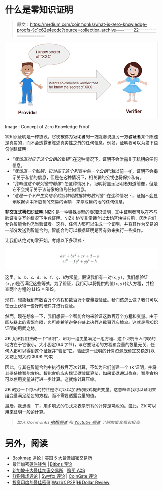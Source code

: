 # 什么是零知识证明

> 原文：<https://medium.com/coinmonks/what-is-zero-knowledge-proofs-9c1c62e4ecdc?source=collection_archive---------22----------------------->

![](img/a9d4922e7f88824283fb18eb2d433805.png)

Image : Concept of Zero Knowledge Proof

零知识证明是一种协议，它使被称为**证明者**的一方能够说服另一方**验证者**某个陈述是真实的，而不会透露该陈述真实性之外的任何信息。例如，证明者可以为如下语句创建证明:

*   *“我知道对应于这个公钥的私钥”*:在这种情况下，证明不会泄露关于私钥的任何信息。
*   *“我知道一个私钥，它对应于这个列表中的一个公钥”*:和以前一样，证明不会揭示关于私钥的信息，但是在这种情况下，相关联的公钥也将保持私有。
*   *“我知道这个散列值的前像”*:在这种情况下，证明将显示证明者知道前像，但是它不会揭示关于该前像的值的任何信息。
*   *“这是一个不产生负结余的区块链数据块的散列值”*:在这种情况下，证据不会显示数据块中所包含的交易的金额、来源或目的地的任何信息。

**非交互式零知识证明** NIZK 是一种特殊类型的零知识证明，其中证明者可以在不与验证者交互的情况下生成证明。NIZK 协议非常适合以太坊区块链应用，因为它们允许智能合约充当验证者。这样，任何人都可以生成一个证明，并将其作为交易的一部分发送到智能合约，智能合约可以根据证明是否有效来执行一些操作。

让我们从绝对的零开始。考虑以下多项式:-

![](img/ec6976342a421837cc75663d74ad0402.png)

这里，`a`、`b`、`c`、`d`、`e`、`f`、`g`、`h`为常量。假设我们有一对`(x,y)`，我们想验证`(x,y)`是否满足这些等式。为了验证，我们可以将提供的值`(x,y)`代入方程，并检查两个方程的 LHS = RHS。

现在，想象我们有数百万个方程和数百万个变量要验证。我们该怎么做？我们可以在云上获得一些好的硬件并进行验证。

然而，现在想象一下，我们想要一个智能合约来验证这数百万个方程和变量。由于区块链上的资源有限，您可能希望避免在链上执行这数百万次检查。这就是零知识证明的用武之地。

ZK 允许我们生成一个“证明”，证明一组变量满足一组方程。这个证明令人惊叹的地方在于它很小，大小固定(64 字节)，与它要证明的方程和变量的数量无关。任何人都可以得到这个证据并“验证”它。验证这一证明的计算资源既便宜又稳定(以太坊上的大约 300K 气体)

因此，与其在智能合约中执行数百万次计算，不如为它们创建一个 zk 证明，并将其提供给智能合约。智能合约应实现证据验证算法，如果证据通过检查，智能合约可以使用变量进行进一步计算。这就像计算压缩。

ZK 的另一个惊人的特性是你可以以加密的形式提供变量。这意味着我可以证明某组变量满足给定的方程，而不需要透露变量的值。

最后，我想提一下，用多项式的形式来表示所有的计算是可能的。因此，ZK 可以用来证明一般的计算。

> *加入 Coinmonks* [*电报频道*](https://t.me/coincodecap) *和* [*Youtube 频道*](https://www.youtube.com/c/coinmonks/videos) *了解加密交易和投资*

# 另外，阅读

*   [Bookmap 评论](https://coincodecap.com/bookmap-review-2021-best-trading-software) | [美国 5 大最佳加密交易所](https://coincodecap.com/crypto-exchange-usa)
*   最佳加密[硬件钱包](/coinmonks/hardware-wallets-dfa1211730c6) | [Bitbns 评论](/coinmonks/bitbns-review-38256a07e161)
*   [新加坡十大最佳加密交易所](https://coincodecap.com/crypto-exchange-in-singapore) | [购买 AXS](https://coincodecap.com/buy-axs-token)
*   [红狗赌场评论](https://coincodecap.com/red-dog-casino-review) | [Swyftx 评论](https://coincodecap.com/swyftx-review) | [CoinGate 评论](https://coincodecap.com/coingate-review)
*   [投资印度的最佳密码](https://coincodecap.com/best-crypto-to-invest-in-india-in-2021)|[WazirX P2P](https://coincodecap.com/wazirx-p2p)|[Hi Dollar Review](https://coincodecap.com/hi-dollar-review)
